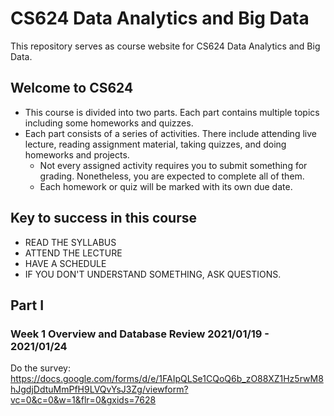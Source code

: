 # CS624 Data Analytics and Big Data

This repository serves as course website for CS624 Data Analytics and Big Data. 

## Welcome to CS624
 * This course is divided into two parts. Each part contains multiple topics including some homeworks and quizzes.
 * Each part consists of a series of activities. There include attending live lecture, reading assignment material, taking quizzes, and doing homeworks and projects.
    * Not every assigned activity requires you to submit something for grading. Nonetheless, you are expected to complete all of them. 
    * Each homework or quiz will be marked with its own due date. 
    
## Key to success in this course
 * READ THE SYLLABUS
 * ATTEND THE LECTURE
 * HAVE A SCHEDULE
 * IF YOU DON'T UNDERSTAND SOMETHING, ASK QUESTIONS.
 


## Part I 
### Week 1 Overview and Database Review 2021/01/19 - 2021/01/24

Do the survey: https://docs.google.com/forms/d/e/1FAIpQLSe1CQoQ6b_zO88XZ1Hz5rwM8hJgdjDdtuMmPfH9LVQvYsJ3Zg/viewform?vc=0&c=0&w=1&flr=0&gxids=7628

<!---
# Part II
### Week 2 Relational Database Management Systems (DBMSs) 2021/01/25 - 2021/01/31

### Week 3 Parallel shared-nothing DBMSs Cloud Deployments (Amazon Redshift) 2021/02/01 - 2021/02/07

### Week 4 MapReduce 2021/02/08 - 2021/02/14

### Week 5 MapReduce Today (Hive), Similarity Matching 2021/02/15 - 2021/02/21

### Week 6 In-memory Analytics (Spark & SparkSQL, MLlib) 2021/02/22 - 2021/02/28

### Week 7 In-depth Spark Tutorial 2021/03/01 - 2021/03/07 



### Week 8 Advertising on the Web 2021/03/08 - 2021/03/14

### Week 9 Clustering, Invited Talk 2021/03/15 - 2021/03/21

### Week 10 Dimensionality Reduction 2021/03/22 - 2021/03/28

### Week 11 Large-Scale Machine Learning 2021/03/29 - 2021/04/04

### Week 12 Recommendation Systems 2021/04/05 - 2021/04/11

### Week 13 Social-Network Graphs Mining, Invited Talk 2021/04/12 - 2021/04/18

### Week 14 Mining Data Streams 2021/04/19 - 2021/04/25

### Week 15 Final project presentation 2021/04/26 - 2021/04/28

-->
